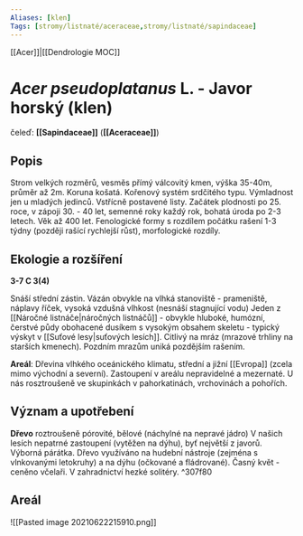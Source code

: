 ```yaml
---
Aliases: [klen]
Tags: [stromy/listnaté/aceraceae,stromy/listnaté/sapindaceae]
---
```

[[Acer]]|[[Dendrologie MOC]]

# *Acer pseudoplatanus* L. - Javor horský (klen)

čeleď: **[[Sapindaceae]]** (**[[Aceraceae]]**)

## Popis
Strom velkých rozměrů, vesměs přímý válcovitý kmen, výška 35-40m, průměr až 2m. 
Koruna košatá.
Kořenový systém srdčitého typu.
Výmladnost jen u mladých jedinců.
Vstřícně postavené listy.
Začátek plodnosti po 25. roce, v zápoji 30. - 40 let, semenné roky každý rok, bohatá úroda po 2-3 letech.
Věk až 400 let.
Fenologické formy s rozdílem počátku rašení 1-3 týdny (později rašící rychlejší růst), morfologické rozdíly.

## Ekologie a rozšíření
**3-7 C 3(4)**

Snáší střední zástin.
Vázán obvykle na vlhká stanoviště -  prameniště, náplavy říček, vysoká vzdušná vlhkost (nesnáší stagnující vodu)
Jeden z [[Náročné listnáče|náročných listnáčů]] - obvykle hluboké, humózní, čerstvé půdy obohacené dusíkem s vysokým obsahem skeletu - typický výskyt v [[Suťové lesy|suťových lesích]].
Citlivý na mráz (mrazové trhliny na starších kmenech). Pozdním mrazům uniká pozdějším rašením.

**Areál**: Dřevina vlhkého oceánického klimatu, střední a jižní [[Evropa]] (zcela mimo východní a severní). Zastoupení v areálu nepravidelné a mezernaté. U nás rosztroušeně ve skupinkách v pahorkatinách, vrchovinách a pohořích.

## Význam a upotřebení
**Dřevo** roztroušeně pórovité, bělové (náchylné na nepravé jádro)
V našich lesích nepatrné zastoupení (vytěžen na dýhu), byť největší z javorů. 
Výborná párátka.
Dřevo využíváno na hudební nástroje (zejména s vlnkovanými letokruhy) a na dýhu (očkované a fládrované).
Časný květ - ceněno včelaři.
V zahradnictví hezké solitéry. ^307f80

## Areál

![[Pasted image 20210622215910.png]]